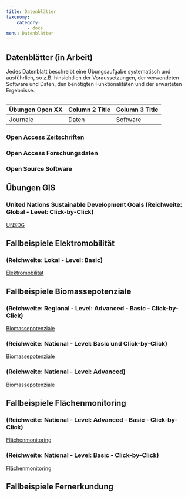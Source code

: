 ```yaml
---
title: Datenblätter
taxonomy:
    category:
        - docs
menu: Datenblätter
---
```


## Datenblätter (in Arbeit)

Jedes Datenblatt beschreibt eine Übungsaufgabe systematisch und ausführlich, so z.B. hinsichtlich der Voraussetzungen, der verwendeten Software und Daten, den benötigten Funktionalitäten und der erwarteten Ergebnisse.

## 
|  Übungen Open XX  |  Column 2 Title  |  Column 3 Title  |
|  :-----          |  :-----          |  :-----          |
|  [Journale](OGE_Datenblatt_OpenXX_Journale.pdf) |  [Daten](OGE_Datenblatt_OpenXX_Repositories.pdf) |  [Software](OGE_Datenblatt_OpenXX_DesktopGIS.pdf) |


### Open Access Zeitschriften


### Open Access Forschungsdaten


### Open Source Software


## Übungen GIS

### United Nations Sustainable Development Goals (Reichweite: Global - Level: Click-by-Click)

[UNSDG](OGE_Datenblatt_SDG_Global_Click.pdf)

## Fallbeispiele Elektromobilität

### (Reichweite: Lokal - Level: Basic)

[Elektromobilität](OGE_Datenblatt_EMobi_Lokal_Basic.pdf)

## Fallbeispiele Biomassepotenziale

### (Reichweite: Regional - Level: Advanced - Basic - Click-by-Click)

[Biomassepotenziale](OGE_Datenblatt_DBFZ_Quick_Scan_A_B_C.pdf)

### (Reichweite: National - Level: Basic und Click-by-Click)

[Biomassepotenziale](OGE_Datenblatt_Biogut_DBFZ_national_B_C.pdf)

### (Reichweite: National - Level: Advanced)

[Biomassepotenziale](OGE_Datenblatt_DBFZ_Biogut_national_A.pdf)

## Fallbeispiele Flächenmonitoring

### (Reichweite: National - Level: Advanced - Basic - Click-by-Click)

[Flächenmonitoring](OGE_Datenblatt_FM_dichte_vg.pdf)

### (Reichweite: National - Level: Basic - Click-by-Click)

[Flächenmonitoring](OGE_Datenblatt_FM_verkehrsindikatoren.pdf)

## Fallbeispiele Fernerkundung
